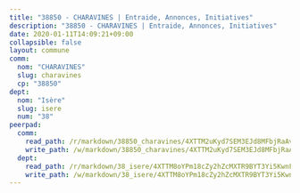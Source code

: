 ```yaml
---
title: "38850 - CHARAVINES | Entraide, Annonces, Initiatives"
description: "38850 - CHARAVINES | Entraide, Annonces, Initiatives"
date: 2020-01-11T14:09:21+09:00
collapsible: false
layout: commune
comm:
  nom: "CHARAVINES"
  slug: charavines
  cp: "38850"
dept:
  nom: "Isère"
  slug: isere
  num: "38"
peerpad:
  comm:
    read_path: /r/markdown/38850_charavines/4XTTM2uKyd7SEM3EJd8MFbjRaAv5iRYnkMzYia755ZMDTzaBW
    write_path: /w/markdown/38850_charavines/4XTTM2uKyd7SEM3EJd8MFbjRaAv5iRYnkMzYia755ZMDTzaBW-K3TgULv8QYfm5QqkuHpWf2yg6XpAdGxdUqg6XDh3UeEPuZts6bBm56WNexU74xQqaNYd77GDG6u9xo6FRDhLrEjV1pcENNXqXhAk4vfrwYhsDHueMgcy1wthKKgJ1TZM1cGPDgAg
  dept:
    read_path: /r/markdown/38_isere/4XTTM8oYPm18cZy2hZcMXTR9BYT3Yi5KwnFvpXu1TXaRq7Q3V
    write_path: /w/markdown/38_isere/4XTTM8oYPm18cZy2hZcMXTR9BYT3Yi5KwnFvpXu1TXaRq7Q3V-K3TgUoSzs2JpJwfbzBvgU8N95mHo7JXz7NbEctNRM3EDb2iYHA4maKm3pRQwmboULLPnLFTEhRgTawPTWpmxTxKbTwDgAEzA9tUHjpudQTWdKWfdVSegAo77eCwhXTaVG7AyUZEs
---
```


